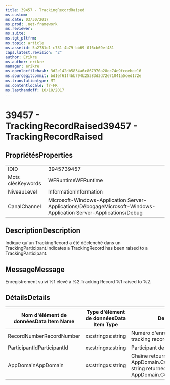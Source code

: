 ```yaml
---
title: 39457 - TrackingRecordRaised
ms.custom: 
ms.date: 03/30/2017
ms.prod: .net-framework
ms.reviewer: 
ms.suite: 
ms.tgt_pltfrm: 
ms.topic: article
ms.assetid: 5a2731d1-c731-4b79-bb69-016cb69ef481
caps.latest.revision: "2"
author: Erikre
ms.author: erikre
manager: erikre
ms.openlocfilehash: 3d2e142db5834a6c867970a28ec74e9fceebee16
ms.sourcegitcommit: bd1ef61f4bb794b25383d3d72e71041a5ced172e
ms.translationtype: MT
ms.contentlocale: fr-FR
ms.lasthandoff: 10/18/2017
---
```

# <a name="39457---trackingrecordraised"></a><span data-ttu-id="cb311-102">39457 - TrackingRecordRaised</span><span class="sxs-lookup"><span data-stu-id="cb311-102">39457 - TrackingRecordRaised</span></span>
## <a name="properties"></a><span data-ttu-id="cb311-103">Propriétés</span><span class="sxs-lookup"><span data-stu-id="cb311-103">Properties</span></span>  
  
|||  
|-|-|  
|<span data-ttu-id="cb311-104">ID</span><span class="sxs-lookup"><span data-stu-id="cb311-104">ID</span></span>|<span data-ttu-id="cb311-105">39457</span><span class="sxs-lookup"><span data-stu-id="cb311-105">39457</span></span>|  
|<span data-ttu-id="cb311-106">Mots clés</span><span class="sxs-lookup"><span data-stu-id="cb311-106">Keywords</span></span>|<span data-ttu-id="cb311-107">WFRuntime</span><span class="sxs-lookup"><span data-stu-id="cb311-107">WFRuntime</span></span>|  
|<span data-ttu-id="cb311-108">Niveau</span><span class="sxs-lookup"><span data-stu-id="cb311-108">Level</span></span>|<span data-ttu-id="cb311-109">Information</span><span class="sxs-lookup"><span data-stu-id="cb311-109">Information</span></span>|  
|<span data-ttu-id="cb311-110">Canal</span><span class="sxs-lookup"><span data-stu-id="cb311-110">Channel</span></span>|<span data-ttu-id="cb311-111">Microsoft-Windows-Application Server-Applications/Débogage</span><span class="sxs-lookup"><span data-stu-id="cb311-111">Microsoft-Windows-Application Server-Applications/Debug</span></span>|  
  
## <a name="description"></a><span data-ttu-id="cb311-112">Description</span><span class="sxs-lookup"><span data-stu-id="cb311-112">Description</span></span>  
 <span data-ttu-id="cb311-113">Indique qu'un TrackingRecord a été déclenché dans un TrackingParticipant.</span><span class="sxs-lookup"><span data-stu-id="cb311-113">Indicates a TrackingRecord has been raised to a TrackingParticipant.</span></span>  
  
## <a name="message"></a><span data-ttu-id="cb311-114">Message</span><span class="sxs-lookup"><span data-stu-id="cb311-114">Message</span></span>  
 <span data-ttu-id="cb311-115">Enregistrement suivi %1 élevé à %2.</span><span class="sxs-lookup"><span data-stu-id="cb311-115">Tracking Record %1 raised to %2.</span></span>  
  
## <a name="details"></a><span data-ttu-id="cb311-116">Détails</span><span class="sxs-lookup"><span data-stu-id="cb311-116">Details</span></span>  
  
|<span data-ttu-id="cb311-117">Nom d'élément de données</span><span class="sxs-lookup"><span data-stu-id="cb311-117">Data Item Name</span></span>|<span data-ttu-id="cb311-118">Type d'élément de données</span><span class="sxs-lookup"><span data-stu-id="cb311-118">Data Item Type</span></span>|<span data-ttu-id="cb311-119">Description</span><span class="sxs-lookup"><span data-stu-id="cb311-119">Description</span></span>|  
|--------------------|--------------------|-----------------|  
|<span data-ttu-id="cb311-120">RecordNumber</span><span class="sxs-lookup"><span data-stu-id="cb311-120">RecordNumber</span></span>|<span data-ttu-id="cb311-121">xs:string</span><span class="sxs-lookup"><span data-stu-id="cb311-121">xs:string</span></span>|<span data-ttu-id="cb311-122">Numéro d'enregistrement de suivi.</span><span class="sxs-lookup"><span data-stu-id="cb311-122">The tracking record number.</span></span>|  
|<span data-ttu-id="cb311-123">ParticipantId</span><span class="sxs-lookup"><span data-stu-id="cb311-123">ParticipantId</span></span>|<span data-ttu-id="cb311-124">xs:string</span><span class="sxs-lookup"><span data-stu-id="cb311-124">xs:string</span></span>|<span data-ttu-id="cb311-125">Participant de suivi.</span><span class="sxs-lookup"><span data-stu-id="cb311-125">The tracking participant.</span></span>|  
|<span data-ttu-id="cb311-126">AppDomain</span><span class="sxs-lookup"><span data-stu-id="cb311-126">AppDomain</span></span>|<span data-ttu-id="cb311-127">xs:string</span><span class="sxs-lookup"><span data-stu-id="cb311-127">xs:string</span></span>|<span data-ttu-id="cb311-128">Chaîne retournée par AppDomain.CurrentDomain.FriendlyName.</span><span class="sxs-lookup"><span data-stu-id="cb311-128">The string returned by AppDomain.CurrentDomain.FriendlyName.</span></span>|
